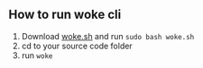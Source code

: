 ##  How to run woke cli
1. Download [woke.sh](./woke.sh) and run ```sudo bash woke.sh```
2. cd to your source code folder
3. run ```woke```


